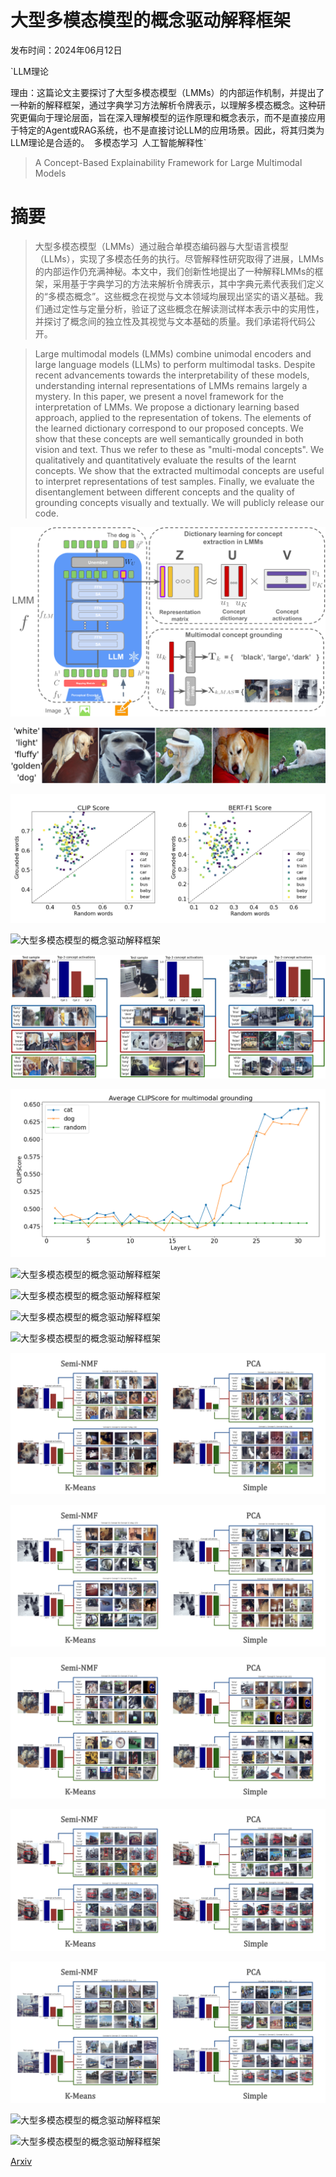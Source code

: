 # 大型多模态模型的概念驱动解释框架

发布时间：2024年06月12日

`LLM理论

理由：这篇论文主要探讨了大型多模态模型（LMMs）的内部运作机制，并提出了一种新的解释框架，通过字典学习方法解析令牌表示，以理解多模态概念。这种研究更偏向于理论层面，旨在深入理解模型的运作原理和概念表示，而不是直接应用于特定的Agent或RAG系统，也不是直接讨论LLM的应用场景。因此，将其归类为LLM理论是合适的。` `多模态学习` `人工智能解释性`

> A Concept-Based Explainability Framework for Large Multimodal Models

# 摘要

> 大型多模态模型（LMMs）通过融合单模态编码器与大型语言模型（LLMs），实现了多模态任务的执行。尽管解释性研究取得了进展，LMMs的内部运作仍充满神秘。本文中，我们创新性地提出了一种解释LMMs的框架，采用基于字典学习的方法来解析令牌表示，其中字典元素代表我们定义的“多模态概念”。这些概念在视觉与文本领域均展现出坚实的语义基础。我们通过定性与定量分析，验证了这些概念在解读测试样本表示中的实用性，并探讨了概念间的独立性及其视觉与文本基础的质量。我们承诺将代码公开。

> Large multimodal models (LMMs) combine unimodal encoders and large language models (LLMs) to perform multimodal tasks. Despite recent advancements towards the interpretability of these models, understanding internal representations of LMMs remains largely a mystery. In this paper, we present a novel framework for the interpretation of LMMs. We propose a dictionary learning based approach, applied to the representation of tokens. The elements of the learned dictionary correspond to our proposed concepts. We show that these concepts are well semantically grounded in both vision and text. Thus we refer to these as "multi-modal concepts". We qualitatively and quantitatively evaluate the results of the learnt concepts. We show that the extracted multimodal concepts are useful to interpret representations of test samples. Finally, we evaluate the disentanglement between different concepts and the quality of grounding concepts visually and textually. We will publicly release our code.

![大型多模态模型的概念驱动解释框架](../../../paper_images/2406.08074/x1.png)

![大型多模态模型的概念驱动解释框架](../../../paper_images/2406.08074/grounding_2_v3.png)

![大型多模态模型的概念驱动解释框架](../../../paper_images/2406.08074/new_scatter_plot_train_clip_bert.png)

![大型多模态模型的概念驱动解释框架](../../../paper_images/2406.08074/x2.png)

![大型多模态模型的概念驱动解释框架](../../../paper_images/2406.08074/x3.png)

![大型多模态模型的概念驱动解释框架](../../../paper_images/2406.08074/layer_ablation_ours_just_clip.png)

![大型多模态模型的概念驱动解释框架](../../../paper_images/2406.08074/x4.png)

![大型多模态模型的概念驱动解释框架](../../../paper_images/2406.08074/x5.png)

![大型多模态模型的概念驱动解释框架](../../../paper_images/2406.08074/x6.png)

![大型多模态模型的概念驱动解释框架](../../../paper_images/2406.08074/x7.png)

![大型多模态模型的概念驱动解释框架](../../../paper_images/2406.08074/dog_9_local_interp.png)

![大型多模态模型的概念驱动解释框架](../../../paper_images/2406.08074/dog_37_local_interp.png)

![大型多模态模型的概念驱动解释框架](../../../paper_images/2406.08074/cat_43_local_interp.png)

![大型多模态模型的概念驱动解释框架](../../../paper_images/2406.08074/bus_6_local_interp.png)

![大型多模态模型的概念驱动解释框架](../../../paper_images/2406.08074/bus_12_local_interp.png)

![大型多模态模型的概念驱动解释框架](../../../paper_images/2406.08074/x8.png)

![大型多模态模型的概念驱动解释框架](../../../paper_images/2406.08074/x9.png)

[Arxiv](https://arxiv.org/abs/2406.08074)